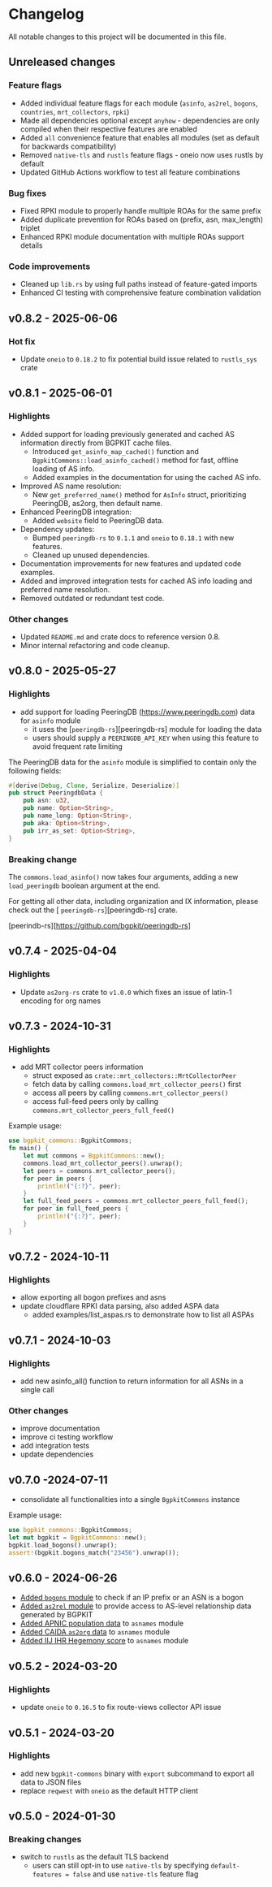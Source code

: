 # Changelog

All notable changes to this project will be documented in this file.

## Unreleased changes

### Feature flags

* Added individual feature flags for each module (`asinfo`, `as2rel`, `bogons`, `countries`, `mrt_collectors`, `rpki`)
* Made all dependencies optional except `anyhow` - dependencies are only compiled when their respective features are enabled
* Added `all` convenience feature that enables all modules (set as default for backwards compatibility)
* Removed `native-tls` and `rustls` feature flags - oneio now uses rustls by default
* Updated GitHub Actions workflow to test all feature combinations

### Bug fixes

* Fixed RPKI module to properly handle multiple ROAs for the same prefix
* Added duplicate prevention for ROAs based on (prefix, asn, max_length) triplet
* Enhanced RPKI module documentation with multiple ROAs support details

### Code improvements

* Cleaned up `lib.rs` by using full paths instead of feature-gated imports
* Enhanced CI testing with comprehensive feature combination validation

## v0.8.2 - 2025-06-06

### Hot fix

* Update `oneio` to `0.18.2` to fix potential build issue related to `rustls_sys` crate

## v0.8.1 - 2025-06-01

### Highlights

* Added support for loading previously generated and cached AS information directly from BGPKIT cache files.
    - Introduced `get_asinfo_map_cached()` function and `BgpkitCommons::load_asinfo_cached()` method for fast, offline
      loading of AS info.
    - Added examples in the documentation for using the cached AS info.
* Improved AS name resolution:
    - New `get_preferred_name()` method for `AsInfo` struct, prioritizing PeeringDB, as2org, then default name.
* Enhanced PeeringDB integration:
    - Added `website` field to PeeringDB data.
* Dependency updates:
    - Bumped `peeringdb-rs` to `0.1.1` and `oneio` to `0.18.1` with new features.
    - Cleaned up unused dependencies.
* Documentation improvements for new features and updated code examples.
* Added and improved integration tests for cached AS info loading and preferred name resolution.
* Removed outdated or redundant test code.

### Other changes

* Updated `README.md` and crate docs to reference version 0.8.
* Minor internal refactoring and code cleanup.

## v0.8.0 - 2025-05-27

### Highlights

* add support for loading PeeringDB (https://www.peeringdb.com) data for `asinfo` module
    * it uses the [`peeringdb-rs`][peeringdb-rs] module for loading the data
    * users should supply a `PEERINGDB_API_KEY` when using this feature to avoid frequent rate limiting

The PeeringDB data for the `asinfo` module is simplified to contain only the following fields:

```rust
#[derive(Debug, Clone, Serialize, Deserialize)]
pub struct PeeringdbData {
    pub asn: u32,
    pub name: Option<String>,
    pub name_long: Option<String>,
    pub aka: Option<String>,
    pub irr_as_set: Option<String>,
}
```

### Breaking change

The `commons.load_asinfo()` now takes four arguments, adding a new `load_peeringdb` boolean argument at the end.

For getting all other data, including organization and IX information, please check out the [
`peeringdb-rs`][peeringdb-rs] crate.

[peerindb-rs][https://github.com/bgpkit/peeringdb-rs]

## v0.7.4 - 2025-04-04

### Highlights

* Update `as2org-rs` crate to `v1.0.0` which fixes an issue of latin-1 encoding for org names

## v0.7.3 - 2024-10-31

### Highlights

* add MRT collector peers information
    * struct exposed as `crate::mrt_collectors::MrtCollectorPeer`
    * fetch data by calling `commons.load_mrt_collector_peers()` first
    * access all peers by calling `commons.mrt_collector_peers()`
    * access full-feed peers only by calling `commons.mrt_collector_peers_full_feed()`

Example usage:

```rust
use bgpkit_commons::BgpkitCommons;
fn main() {
    let mut commons = BgpkitCommons::new();
    commons.load_mrt_collector_peers().unwrap();
    let peers = commons.mrt_collector_peers();
    for peer in peers {
        println!("{:?}", peer);
    }
    let full_feed_peers = commons.mrt_collector_peers_full_feed();
    for peer in full_feed_peers {
        println!("{:?}", peer);
    }
}
```

## v0.7.2 - 2024-10-11

### Highlights

* allow exporting all bogon prefixes and asns
* update cloudflare RPKI data parsing, also added ASPA data
    * added examples/list_aspas.rs to demonstrate how to list all ASPAs

## v0.7.1 - 2024-10-03

### Highlights

* add new asinfo_all() function to return information for all ASNs in a single call

### Other changes

* improve documentation
* improve ci testing workflow
* add integration tests
* update dependencies

## v0.7.0 -2024-07-11

* consolidate all functionalities into a single `BgpkitCommons` instance

Example usage:

```rust
use bgpkit_commons::BgpkitCommons;
let mut bgpkit = BgpkitCommons::new();
bgpkit.load_bogons().unwrap();
assert!(bgpkit.bogons_match("23456").unwrap());
```

## v0.6.0 - 2024-06-26

* [Added `bogons` module](https://github.com/bgpkit/bgpkit-commons/pull/12) to check if an IP prefix or an ASN is a
  bogon
* [Added `as2rel` module](https://github.com/bgpkit/bgpkit-commons/pull/17) to provide access to AS-level relationship
  data generated by BGPKIT
* [Added APNIC population data](https://github.com/bgpkit/bgpkit-commons/pull/14) to `asnames` module
* [Added CAIDA `as2org` data](https://github.com/bgpkit/bgpkit-commons/pull/13) to `asnames` module
* [Added IIJ IHR Hegemony score](https://github.com/bgpkit/bgpkit-commons/pull/15) to `asnames` module

## v0.5.2 - 2024-03-20

### Highlights

* update `oneio` to `0.16.5` to fix route-views collector API issue

## v0.5.1 - 2024-03-20

### Highlights

* add new `bgpkit-commons` binary with `export` subcommand to export all data to JSON files
* replace `reqwest` with `oneio` as the default HTTP client

## v0.5.0 - 2024-01-30

### Breaking changes

- switch to `rustls` as the default TLS backend
    - users can still opt-in to use `native-tls` by specifying `default-features = false` and use `native-tls` feature
      flag
